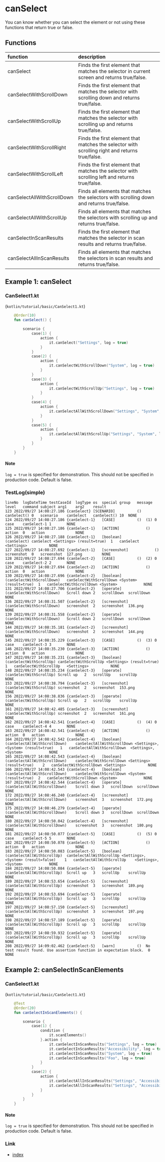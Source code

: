 # canSelect

You can know whether you can select the element or not using these functions that return true or false.

## Functions

| function                   | description                                                                                    |
|:---------------------------|:-----------------------------------------------------------------------------------------------|
| canSelect                  | Finds the first element that matches the selector in current screen and returns true/false.    |
| canSelectWithScrollDown    | Finds the first element that matches the selector with scrolling down and returns true/false.  |
| canSelectWithScrollUp      | Finds the first element that matches the selector with scrolling up and returns true/false.    |
| canSelectWithScrollRight   | Finds the first element that matches the selector with scrolling right and returns true/false. |
| canSelectWithScrollLeft    | Finds the first element that matches the selector with scrolling left and returns true/false.  |
| canSelectAllWithScrollDown | Finds all elements that matches the selectors with scrolling down and returns true/false.      |
| canSelectAllWithScrollUp   | Finds all elements that matches the selectors with scrolling up and returns true/false.        |
| canSelectInScanResults     | Finds the first element that matches the selector in scan results and returns true/false.      |
| canSelectAllInScanResults  | Finds all elements that matches the selectors in scan results and returns true/false.          |

## Example 1: canSelect

### CanSelect1.kt

(`kotlin/tutorial/basic/CanSelect1.kt`)

```kotlin
    @Order(10)
    fun canSelect() {

        scenario {
            case(1) {
                action {
                    it.canSelect("Settings", log = true)
                }
            }
            case(2) {
                action {
                    it.canSelectWithScrollDown("System", log = true)
                }
            }
            case(3) {
                action {
                    it.canSelectWithScrollUp("Settings", log = true)
                }
            }
            case(4) {
                action {
                    it.canSelectAllWithScrollDown("Settings", "System", log = true)
                }
            }
            case(5) {
                action {
                    it.canSelectAllWithScrollUp("Settings", "System", log = true)
                }
            }
        }
    }
```

#### Note

`log = true` is specified for demonstration. This should not be specified in production code. Default is false.

### TestLog(simple)

```
lineNo	logDateTime	testCaseId	logType	os	special	group	message	level	command	subject	arg1	arg2	result
123	2022/09/27 14:08:27.186	{canSelect}	[SCENARIO]			()	canSelect()	0	scenario	canSelect	canSelect()	10	NONE
124	2022/09/27 14:08:27.186	{canSelect-1}	[CASE]			()	(1)	0	case	canSelect-1	1		NONE
125	2022/09/27 14:08:27.186	{canSelect-1}	[ACTION]			()	action	0	action				NONE
126	2022/09/27 14:08:27.188	{canSelect-1}	[boolean]			(canSelect)	canSelect <Settings> (result=true)	1	canSelect	<Settings>			NONE
127	2022/09/27 14:08:27.692	{canSelect-1}	[screenshot]			()	screenshot	0	screenshot	127.png			NONE
128	2022/09/27 14:08:27.694	{canSelect-2}	[CASE]			()	(2)	0	case	canSelect-2	2		NONE
129	2022/09/27 14:08:27.694	{canSelect-2}	[ACTION]			()	action	0	action				NONE
130	2022/09/27 14:08:27.696	{canSelect-2}	[boolean]			(canSelectWithScrollDown)	canSelectWithScrollDown <System> (result=true)	1	canSelectWithScrollDown	<System>			NONE
131	2022/09/27 14:08:27.706	{canSelect-2}	[operate]			(canSelectWithScrollDown)	Scroll down	2	scrollDown	scrollDown			NONE
136	2022/09/27 14:08:31.507	{canSelect-2}	[screenshot]			(canSelectWithScrollDown)	screenshot	2	screenshot	136.png			NONE
139	2022/09/27 14:08:31.558	{canSelect-2}	[operate]			(canSelectWithScrollDown)	Scroll down	2	scrollDown	scrollDown			NONE
144	2022/09/27 14:08:35.181	{canSelect-2}	[screenshot]			(canSelectWithScrollDown)	screenshot	2	screenshot	144.png			NONE
145	2022/09/27 14:08:35.229	{canSelect-3}	[CASE]			()	(3)	0	case	canSelect-3	3		NONE
146	2022/09/27 14:08:35.230	{canSelect-3}	[ACTION]			()	action	0	action				NONE
147	2022/09/27 14:08:35.231	{canSelect-3}	[boolean]			(canSelectWithScrollUp)	canSelectWithScrollUp <Settings> (result=true)	1	canSelectWithScrollUp	<Settings>			NONE
148	2022/09/27 14:08:35.234	{canSelect-3}	[operate]			(canSelectWithScrollUp)	Scroll up	2	scrollUp	scrollUp			NONE
153	2022/09/27 14:08:38.794	{canSelect-3}	[screenshot]			(canSelectWithScrollUp)	screenshot	2	screenshot	153.png			NONE
156	2022/09/27 14:08:38.836	{canSelect-3}	[operate]			(canSelectWithScrollUp)	Scroll up	2	scrollUp	scrollUp			NONE
161	2022/09/27 14:08:42.485	{canSelect-3}	[screenshot]			(canSelectWithScrollUp)	screenshot	2	screenshot	161.png			NONE
162	2022/09/27 14:08:42.541	{canSelect-4}	[CASE]			()	(4)	0	case	canSelect-4	4		NONE
163	2022/09/27 14:08:42.541	{canSelect-4}	[ACTION]			()	action	0	action				NONE
164	2022/09/27 14:08:42.542	{canSelect-4}	[boolean]			(canSelectAllWithScrollDown)	canSelectAllWithScrollDown <Settings>, <System> (result=true)	1	canSelectAllWithScrollDown	<Settings>, <System>			NONE
165	2022/09/27 14:08:42.543	{canSelect-4}	[boolean]			(canSelectAllWithScrollDown)	canSelectWithScrollDown <Settings> (result=true)	2	canSelectWithScrollDown	<Settings>			NONE
166	2022/09/27 14:08:42.543	{canSelect-4}	[boolean]			(canSelectAllWithScrollDown)	canSelectWithScrollDown <System> (result=true)	2	canSelectWithScrollDown	<System>			NONE
167	2022/09/27 14:08:42.544	{canSelect-4}	[operate]			(canSelectAllWithScrollDown)	Scroll down	3	scrollDown	scrollDown			NONE
172	2022/09/27 14:08:46.240	{canSelect-4}	[screenshot]			(canSelectAllWithScrollDown)	screenshot	3	screenshot	172.png			NONE
175	2022/09/27 14:08:46.279	{canSelect-4}	[operate]			(canSelectAllWithScrollDown)	Scroll down	3	scrollDown	scrollDown			NONE
180	2022/09/27 14:08:50.042	{canSelect-4}	[screenshot]			(canSelectAllWithScrollDown)	screenshot	3	screenshot	180.png			NONE
181	2022/09/27 14:08:50.077	{canSelect-5}	[CASE]			()	(5)	0	case	canSelect-5	5		NONE
182	2022/09/27 14:08:50.078	{canSelect-5}	[ACTION]			()	action	0	action				NONE
183	2022/09/27 14:08:50.083	{canSelect-5}	[boolean]			(canSelectAllWithScrollUp)	canSelectAllWithScrollUp <Settings>, <System> (result=false)	1	canSelectAllWithScrollUp	<Settings>, <System>			NONE
184	2022/09/27 14:08:50.084	{canSelect-5}	[operate]			(canSelectAllWithScrollUp)	Scroll up	3	scrollUp	scrollUp			NONE
189	2022/09/27 14:08:53.654	{canSelect-5}	[screenshot]			(canSelectAllWithScrollUp)	screenshot	3	screenshot	189.png			NONE
192	2022/09/27 14:08:53.694	{canSelect-5}	[operate]			(canSelectAllWithScrollUp)	Scroll up	3	scrollUp	scrollUp			NONE
197	2022/09/27 14:08:57.150	{canSelect-5}	[screenshot]			(canSelectAllWithScrollUp)	screenshot	3	screenshot	197.png			NONE
198	2022/09/27 14:08:57.189	{canSelect-5}	[operate]			(canSelectAllWithScrollUp)	Scroll up	3	scrollUp	scrollUp			NONE
203	2022/09/27 14:08:59.932	{canSelect-5}	[operate]			(canSelectAllWithScrollUp)	Scroll up	3	scrollUp	scrollUp			NONE
208	2022/09/27 14:09:02.462	{canSelect-5}	[warn]			()	No test result found. Use assertion function in expectation block.	0					NONE
```

## Example 2: canSelectInScanElements

### CanSelect1.kt

(`kotlin/tutorial/basic/CanSelect1.kt`)

```kotlin
    @Test
    @Order(20)
    fun canSelectInScanElements() {

        scenario {
            case(1) {
                condition {
                    it.scanElements()
                }.action {
                    it.canSelectInScanResults("Settings", log = true)
                    it.canSelectInScanResults("Accessibility", log = true)
                    it.canSelectInScanResults("System", log = true)
                    it.canSelectInScanResults("Foo", log = true)
                }
            }
            case(2) {
                action {
                    it.canSelectAllInScanResults("Settings", "Accessibility", "System", log = true)
                    it.canSelectAllInScanResults("Settings", "Accessibility", "Foo", log = true)
                }
            }
        }
    }
```

#### Note

`log = true` is specified for demonstration. This should not be specified in production code. Default is false.

### Link

- [index](../../../index.md)
